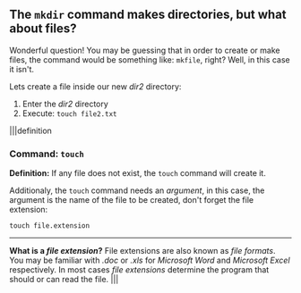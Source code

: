 ## The `mkdir` command makes directories, but what about files?

Wonderful question! You may be guessing that in order to create or make files, the command would be something like: `mkfile`, right? Well, in this case it isn't.

Lets create a file inside our new _dir2_ directory:

1. Enter the _dir2_ directory
2. Execute: `touch file2.txt`

|||definition
### Command: `touch`
__Definition:__
If any file does not exist, the `touch` command will create it.

Additionaly, the `touch` command needs an _argument_, in this case, the argument is the name of the file to be created, don't forget the file extension:

`touch file.extension`

---

__What is a *file extension*?__ File extensions are also known as _file formats_. You may be familiar with _.doc_ or _.xls_ for _Microsoft Word_ and _Microsoft Excel_ respectively. In most cases _file extensions_ determine the program that should or can read the file.
|||